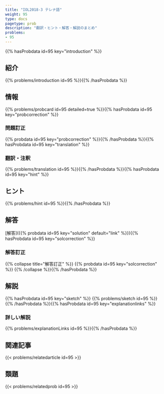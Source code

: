 ```yaml
---
title: "IOL2018-3 テレナ語"
weight: 95
type: docs
pagetype: prob
description: "翻訳・ヒント・解答・解説のまとめ"
problems: 
- 95
---
```


{{% hasProbdata id=95 key="introduction" %}}

## 紹介

{{% problems/introduction id=95 %}}{{% /hasProbdata %}}

## 情報

{{% problems/probcard id=95 detailed=true %}}{{% hasProbdata id=95 key="probcorrection" %}}

### 問題訂正

{{% probdata id=95 key="probcorrection" %}}{{% /hasProbdata %}}{{% hasProbdata id=95 key="translation" %}}

### 翻訳・注釈

{{% problems/translation id=95 %}}{{% /hasProbdata %}}{{% hasProbdata id=95 key="hint" %}}

## ヒント

{{% problems/hint id=95 %}}{{% /hasProbdata %}}

## 解答

[解答]({{% probdata id=95 key="solution" default="link" %}}){{% hasProbdata id=95 key="solcorrection" %}}

### 解答訂正

{{% collapse title="解答訂正" %}}
{{% probdata id=95 key="solcorrection" %}}
{{% /collapse %}}{{% /hasProbdata %}}

## 解説

{{% hasProbdata id=95 key="sketch" %}}
{{% problems/sketch id=95 %}}
{{% /hasProbdata %}}{{% hasProbdata id=95 key="explanationlinks" %}}

### 詳しい解説

{{% problems/explanationLinks id=95 %}}{{% /hasProbdata %}}

## 関連記事

{{< problems/relatedarticle id=95 >}}

## 類題

{{< problems/relatedprob id=95 >}}

